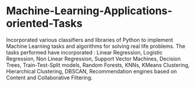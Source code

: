# Machine-Learning-Applications-oriented-Tasks
Incorporated various classifiers and libraries of Python to implement Machine Learning tasks and algorithms for solving real life problems.
The tasks performed have incorporated : Linear Regression, Logistic Regression, Non Linear Regression, Support Vector Machines, Decision Trees, Train-Test-Split models, Random Forests, KNNs, KMeans Clustering, Hierarchical Clustering, DBSCAN, Recommendation engines based on Content and Collaborative Filtering.
